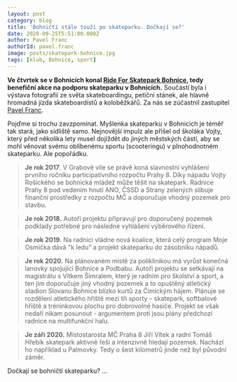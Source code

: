 ```yaml
---
layout: post
category: blog
title: 'Bohničtí stále touží po skateparku. Dočkají se?'
date: 2020-09-25T5:51:00.000Z
author: Pavel Franc
authorId: pavel.franc
image: posts/skatepark-bohnice.jpg
tags: [klub, Bohnice, sport]
---
```


**Ve čtvrtek se v Bohnicích konal [Ride For Skatepark Bohnice](https://www.facebook.com/events/s%C3%ADdli%C5%A1t%C4%9B-bohnice/ride-for-skatepark-bohnice/3249388865147152/), tedy benefiční akce na podporu skateparku v Bohnicích.** Součástí byla i výstava fotografií ze světa skateboardingu, petiční stánek, ale hlavně hromadná jízda skateboardistů a koloběžkářů. Za nás se zúčastnil zastupitel [Pavel Franc](https://praha8.pirati.cz/lide/pavel-franc/). 

Pojďme si trochu zavzpomínat.
Myšlenka skateparku v Bohnicích je téměř tak stará, jako sídliště samo. Nejnovější impulz ale přišel od školáka Vojty, který před několika lety musel dojíždět do jiných městských částí, aby se mohl věnovat svému oblíbenému sportu (scooteringu) v plnohodnotném skateparku. Ale popořádku.

> **Je rok 2017**. V Grabově vile se právě koná slavnostní vyhlášení prvního ročníku participativního rozpočtu Prahy 8. Díky nápadu Vojty Rošického se bohnická mládež může těšit na skatepark. Radnice Prahy 8 pod vedením hnutí ANO, ČSSD a Strany zelených slibuje finanční prostředky z rozpočtu MČ a doporučuje vhodný pozemek pro stavbu.

> **Je rok 2018.** Autoři projektu připravují pro doporučený pozemek podklady potřebné pro následné vyhlášení výběrového řízení. 

> **Je rok 2019.** Na radnici vládne nová koalice, která celý program Moje Osmička dává "k ledu" a projekt skateparku do zásobníku nápadů. 

> **Je rok 2020.** Na plánovaném místě za poliklinikou má vyrůst konečná lanovky spojující Bohnice a Podbabu. Autoři projektu se setkávají na magistrátu s Vítkem Šimralem, který je radním pro školství a sport, a ten jim doporučuje jiný vhodný pozemek a to opuštěný atletický stadion Slovanu Bohnice blízko kurtů za Čimickým hájem. Plánuje se rozdělení atletického hřiště mezi tři sporty – skatepark, softbalové hřiště a tréninkovou plochu pro dobrovolné hasiče. Projekt se však nedaří nikam posunout - argumentem proti jsou plány předchozí radnice na multifunkční halu.

> **Je září 2020.** Místostarosta MČ Praha 8 Jiří Vítek a radní Tomáš Hřebík skatepark aktivně řeší a intenzivně hledají pozemek. Nachází ho například u Palmovky. Tedy o šest kilometrů jinde než byl původní záměr. 

Dočkají se bohničtí skateparku? ... 
